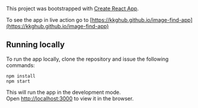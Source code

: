 This project was bootstrapped with [Create React App](https://github.com/facebook/create-react-app).

To see the app in live action go to [https://kkghub.github.io/image-find-app](https://kkghub.github.io/image-find-app)

## Running locally

To run the app locally, clone the repository and issue the following commands:

```
npm install
npm start
```

This will run the app in the development mode.<br>
Open [http://localhost:3000](http://localhost:3000) to view it in the browser.